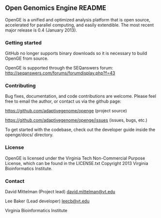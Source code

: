 ## Open Genomics Engine README

OpenGE is a unified and optimized analysis platform that is open source, accelerated for parallel computing, and easily extendible. The most recent major release is 0.4 (January 2013).


### Getting started

GitHub no longer supports binary downloads so it is necessary to build OpenGE from source.

OpenGE is supported through the SEQanswers forum:
http://seqanswers.com/forums/forumdisplay.php?f=43

### Contributing

Bug fixes, documentation, and code contributions are welcome. Please feel free to email the author, or contact us via the github page:

<https://github.com/adaptivegenome/openge> (project source)

<https://github.com/adaptivegenome/openge/issues> (issues, bugs, etc.)

To get started with the codebase, check out the developer guide inside the openge/docs/ directory.

### License
OpenGE is licensed under the Virginia Tech Non-Commercial Purpose License, which can be found in the LICENSE.txt
Copyright 2013 Virginia Bioinformatics Institute.

### Contact
David Mittelman (Project lead)     <david.mittelman@vt.edu>

Lee Baker       (Lead developer)   <leecb@vt.edu>

Virginia Bioinformatics Institute
